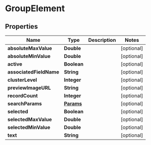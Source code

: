 
# GroupElement

## Properties
Name | Type | Description | Notes
------------ | ------------- | ------------- | -------------
**absoluteMaxValue** | **Double** |  |  [optional]
**absoluteMinValue** | **Double** |  |  [optional]
**active** | **Boolean** |  |  [optional]
**associatedFieldName** | **String** |  |  [optional]
**clusterLevel** | **Integer** |  |  [optional]
**previewImageURL** | **String** |  |  [optional]
**recordCount** | **Integer** |  |  [optional]
**searchParams** | [**Params**](Params.md) |  |  [optional]
**selected** | **Boolean** |  |  [optional]
**selectedMaxValue** | **Double** |  |  [optional]
**selectedMinValue** | **Double** |  |  [optional]
**text** | **String** |  |  [optional]



